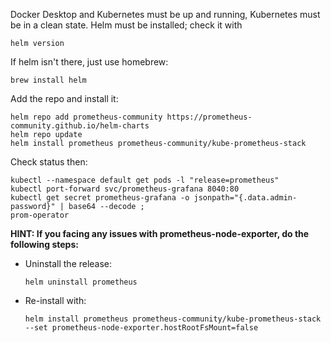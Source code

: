 Docker Desktop and Kubernetes must be up and running, Kubernetes must be in a clean state. Helm must be installed; check it with
```
helm version
```
If helm isn't there, just use homebrew:
```
brew install helm
```
Add the repo and install it:
```
helm repo add prometheus-community https://prometheus-community.github.io/helm-charts
helm repo update
helm install prometheus prometheus-community/kube-prometheus-stack
```
Check status then:
```
kubectl --namespace default get pods -l "release=prometheus"
kubectl port-forward svc/prometheus-grafana 8040:80
kubectl get secret prometheus-grafana -o jsonpath="{.data.admin-password}" | base64 --decode ; 
prom-operator
```

**HINT: If you facing any issues with prometheus-node-exporter, do the following steps:**
- Uninstall the release:
    ```
    helm uninstall prometheus
    ```
- Re-install with:
    ```
    helm install prometheus prometheus-community/kube-prometheus-stack --set prometheus-node-exporter.hostRootFsMount=false
    ```

```